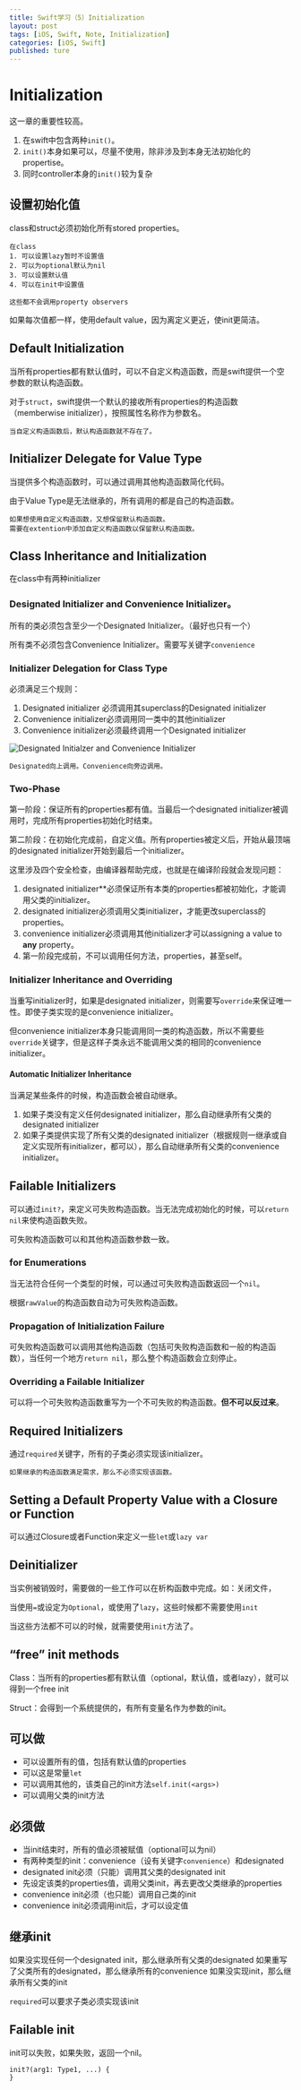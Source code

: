 ```yaml
---
title: Swift学习（5）Initialization
layout: post
tags: [iOS, Swift, Note, Initialization]
categories: [iOS, Swift]
published: ture
---
```


# Initialization

这一章的重要性较高。

1. 在swift中包含两种`init()`。
2. `init()`本身如果可以，尽量不使用，除非涉及到本身无法初始化的propertise。
3. 同时controller本身的`init()`较为复杂

## 设置初始化值

class和struct必须初始化所有stored properties。

	在class
	1. 可以设置lazy暂时不设置值
	2. 可以为optional默认为nil
	3. 可以设置默认值
	4. 可以在init中设置值

	这些都不会调用property observers
	
如果每次值都一样，使用default value，因为离定义更近，使init更简洁。

## Default Initialization

当所有properties都有默认值时，可以不自定义构造函数，而是swift提供一个空参数的默认构造函数。

对于`struct`，swift提供一个默认的接收所有properties的构造函数（memberwise initializer），按照属性名称作为参数名。

	当自定义构造函数后，默认构造函数就不存在了。
	
## Initializer Delegate for Value Type

当提供多个构造函数时，可以通过调用其他构造函数简化代码。

由于Value Type是无法继承的，所有调用的都是自己的构造函数。

	如果想使用自定义构造函数，又想保留默认构造函数。
	需要在extention中添加自定义构造函数以保留默认构造函数。

## Class Inheritance and Initialization

在class中有两种initializer

### Designated Initializer and Convenience Initializer。
 
所有的类必须包含至少一个Designated Initializer。（最好也只有一个）

所有类不必须包含Convenience Initializer。需要写关键字`convenience`

### Initializer Delegation for Class Type

必须满足三个规则：

1. Designated initializer 必须调用其superclass的Designated initializer
2. Convenience initializer必须调用同一类中的其他initializer
3. Convenience initializer必须最终调用一个Designated initializer

![Designated Initialzer and Convenience Initializer](./../img/DesignatedInitialzerAndConvenienceInitializer.png)
		
	Designated向上调用。Convenience向旁边调用。
		
### Two-Phase

第一阶段：保证所有的properties都有值。当最后一个designated initializer被调用时，完成所有properties初始化时结束。

第二阶段：在初始化完成前，自定义值。所有properties被定义后，开始从最顶端的designated initializer开始到最后一个initializer。

这里涉及四个安全检查，由编译器帮助完成，也就是在编译阶段就会发现问题：

1. designated initializer**必须保证所有本类的properties都被初始化，才能调用父类的initializer。
2. designated initializer必须调用父类initializer，才能更改superclass的properties。
3. convenience initializer必须调用其他initializer才可以assigning a value to **any** property。
4. 第一阶段完成前，不可以调用任何方法，properties，甚至self。

### Initializer Inheritance and Overriding

当重写initializer时，如果是designated initializer，则需要写`override`来保证唯一性。即使子类实现的是convenience initializer。

但convenience initializer本身只能调用同一类的构造函数，所以不需要些`override`关键字，但是这样子类永远不能调用父类的相同的convenience initializer。

#### Automatic Initializer Inheritance

当满足某些条件的时候，构造函数会被自动继承。

1. 如果子类没有定义任何designated initializer，那么自动继承所有父类的designated initializer
2. 如果子类提供实现了所有父类的designated initializer（根据规则一继承或自定义实现所有initializer，都可以），那么自动继承所有父类的convenience initializer。

## Failable Initializers

可以通过`init?`，来定义可失败构造函数。当无法完成初始化的时候，可以`return nil`来使构造函数失败。

可失败构造函数可以和其他构造函数参数一致。

### for Enumerations

当无法符合任何一个类型的时候，可以通过可失败构造函数返回一个`nil`。

根据`rawValue`的构造函数自动为可失败构造函数。

### Propagation of Initialization Failure

可失败构造函数可以调用其他构造函数（包括可失败构造函数和一般的构造函数），当任何一个地方`return nil`，那么整个构造函数会立刻停止。

### Overriding a Failable Initializer

可以将一个可失败构造函数重写为一个不可失败的构造函数。**但不可以反过来**。

## Required Initializers

通过`required`关键字，所有的子类必须实现该initializer。

	如果继承的构造函数满足需求，那么不必须实现该函数。
	
## Setting a Default Property Value with a Closure or Function

可以通过Closure或者Function来定义一些`let`或`lazy var`

## Deinitializer

当实例被销毁时，需要做的一些工作可以在析构函数中完成。如：关闭文件，






当使用`=`或设定为`Optional`，或使用了`lazy`，这些时候都不需要使用`init`

当这些方法都不可以的时候，就需要使用`init`方法了。

## “free” init methods

Class：当所有的properties都有默认值（optional，默认值，或者lazy），就可以得到一个free init

Struct：会得到一个系统提供的，有所有变量名作为参数的init。

## 可以做

* 可以设置所有的值，包括有默认值的properties
* 可以这是常量`let`
* 可以调用其他的，该类自己的init方法`self.init(<args>)`
* 可以调用父类的init方法

## 必须做

* 当init结束时，所有的值必须被赋值（optional可以为nil）
* 有两种类型的init：convenience（设有关键字`convenience`）和designated
* designated init必须（只能）调用其父类的designated init
* 先设定该类的properties值，调用父类init，再去更改父类继承的properties
* convenience init必须（也只能）调用自己类的init
* convenience init必须调用init后，才可以设定值

## 继承init

如果没实现任何一个designated init，那么继承所有父类的designated
如果重写了父类所有的designated，那么继承所有的convenience
如果没实现init，那么继承所有父类的init

`required`可以要求子类必须实现该init

## Failable init

init可以失败，如果失败，返回一个nil。
```
init?(arg1: Type1, ...) {
}
```


